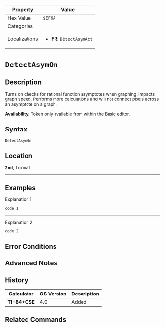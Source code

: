 | Property      | Value |
|---------------|-------|
| Hex Value     | `$EF6A`|
| Categories    | <ul></ul> |
| Localizations | <ul><li><b>FR</b>: `DétectAsymAct`</li></ul> |

# `DetectAsymOn`

## Description
Turns on checks for rational function asymptotes when graphing. Impacts graph speed. Performs more calculations and will not connect pixels across an asymptote on a graph.


<b>Availability</b>: Token only available from within the Basic editor.

## Syntax
`DetectAsymOn`

## Location
<tt><kbd><b>2nd</b></kbd></tt>, <kbd>format</kbd>
<hr>

## Examples

Explanation 1
```ti-basic
code 1
```
---
Explanation 2
```ti-basic
code 2
```

## Error Conditions


## Advanced Notes


## History
| Calculator | OS Version | Description |
|------------|------------|-------------|
| <b>TI-84+CSE</b> | 4.0 | Added |

## Related Commands


